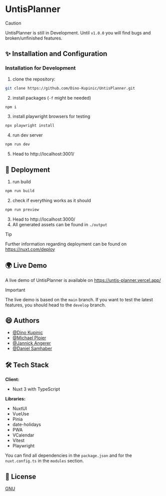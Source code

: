 # UntisPlanner

> [!CAUTION]
> UntisPlanner is still in Development. Until `v1.0.0` you will find bugs and broken/unfinished features.

## ✨ Installation and Configuration

### Installation for Development 
1. clone the repository:
```bash
git clone https://github.com/Dino-Kupinic/UntisPlanner.git
```
2. install packages (```-f``` might be needed)
```bash
npm i 
```
3. install playwright browsers for testing
```bash
npx playwright install
```
4. run dev server
```bash
npm run dev
```
5. Head to http://localhost:3001/

## 🚀 Deployment
1. run build
```bash
npm run build
```
2. check if everything works as it should
```bash
npm run preview
```
3. Head to http://localhost:3000/
4. All generated assets can be found in `./output`

> [!TIP]
> Further information regarding deployment can be found on https://nuxt.com/deploy

## 🌍 Live Demo
A live demo of UntisPlanner is available on https://untis-planner.vercel.app/

> [!IMPORTANT]  
> The live demo is based on the `main` branch. If you want to test the latest features, you should head to the `develop` branch.

## 😄 Authors

- [@Dino Kupinic](https://www.github.com/Dino-Kupinic)
- [@Michael Ploier](https://www.github.com/MPloier)
- [@Jannick Angerer](https://www.github.com/Neuery17Alt)
- [@Daniel Samhaber](https://www.github.com/dsamhabe)

## 🛠️ Tech Stack

**Client:** 
- Nuxt 3 with TypeScript

**Libraries:** 
- NuxtUI
- VueUse
- Pinia
- date-holidays
- PWA
- VCalendar
- Vitest
- Playwright

You can find all dependencies in the `package.json` and for the `nuxt.config.ts` in the `modules` section.

## 🦋 License

[GNU](https://choosealicense.com/licenses/gpl-3.0/)


